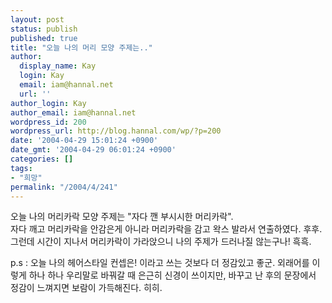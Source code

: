```yaml
---
layout: post
status: publish
published: true
title: "오늘 나의 머리 모양 주제는.."
author:
  display_name: Kay
  login: Kay
  email: iam@hannal.net
  url: ''
author_login: Kay
author_email: iam@hannal.net
wordpress_id: 200
wordpress_url: http://blog.hannal.com/wp/?p=200
date: '2004-04-29 15:01:24 +0900'
date_gmt: '2004-04-29 06:01:24 +0900'
categories: []
tags:
- "희망"
permalink: "/2004/4/241"
---
```

<p>오늘 나의 머리카락 모양 주제는 "자다 깬 부시시한 머리카락".<br />
자다 깨고 머리카락을 안감은게 아니라 머리카락을 감고 왁스 발라서 연출하였다. 후후. 그런데 시간이 지나서 머리카락이 가라앉으니 나의 주제가 드러나질 않는구나! 흑흑.</p>
<p>p.s : 오늘 나의 헤어스타일 컨셉은! 이라고 쓰는 것보다 더 정감있고 좋군. 외래어를 이렇게 하나 하나 우리말로 바꿔갈 때 은근히 신경이 쓰이지만, 바꾸고 난 후의 문장에서 정감이 느껴지면 보람이 가득해진다. 히히.</p>
